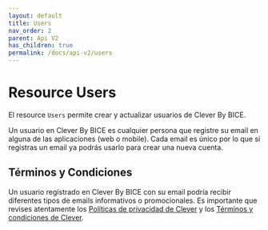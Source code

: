 ```yaml
---
layout: default
title: Users
nav_order: 2
parent: Api V2
has_children: true
permalink: /docs/api-v2/users
---
```

# Resource Users

El resource `Users` permite crear y actualizar usuarios de Clever By BICE.

Un usuario en Clever By BICE es cualquier persona que registre su email en alguna de las aplicaciones (web o mobile). Cada email es único por lo que si registras un email ya podrás usarlo para crear una nueva cuenta.

## Términos y Condiciones

Un usuario registrado en Clever By BICE con su email podría recibir diferentes tipos de emails informativos o promocionales. Es importante que revises atentamente los [Políticas de privacidad de Clever](https://clever.cl/politicas-de-privacidad) y los [Términos y condiciones de Clever](https://clever.cl/terminos-y-condiciones).
